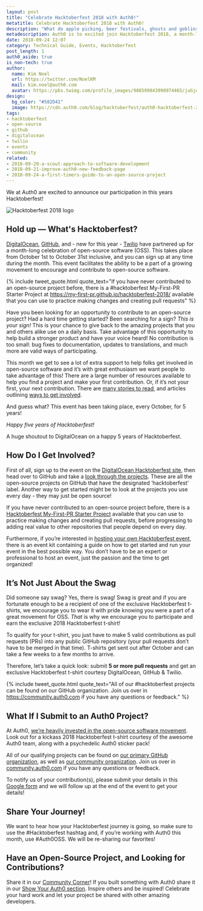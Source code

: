 ```yaml
---
layout: post
title: "Celebrate Hacktoberfest 2018 with Auth0!"
metatitle: Celebrate Hacktoberfest 2018 with Auth0!
description: "What do apple picking, beer festivals, ghosts and goblins, and open-source all have in common?" 
metadescription: Auth0 is to excited join Hacktoberfest 2018, a month-long celebration of open-source software by Digital Ocean, Github, and Twilio. 
date: 2018-09-24 12:07
category: Technical Guide, Events, Hacktoberfest
post_length: 1
auth0_aside: true
is_non-tech: true
author:
  name: Kim Noel
  url: https://twitter.com/NoelKM
  mail: kim.noel@auth0.com
  avatar: https://pbs.twimg.com/profile_images/988599843990974465/juGjdna1_400x400.jpg
design:
  bg_color: "#582D41"
  image: https://cdn.auth0.com/blog/hacktoberfest/auth0-hacktoberfest-2018-logo.png
tags:
- hacktoberfest
- open-source
- github
- digitalocean
- twilio
- events
- community
related:
- 2018-09-20-a-scout-approach-to-software-development
- 2018-09-21-improve-auth0-new-feedback-page
- 2018-09-24-a-first-timers-guide-to-an-open-source-project
---
```


We at Auth0 are excited to announce our participation in this years Hacktoberfest!

![Hacktoberfest 2018 logo](https://cdn.auth0.com/blog/hacktoberfest:logo.png)

## Hold up — What's Hacktoberfest?

[DigitalOcean](https://digitalocean.com/), [GitHub](https://github.com/), and - new for this year - [Twilio](https://www.twilio.com/) have partnered up for a month-long celebration of open-source software (OSS). This takes place from October 1st to October 31st inclusive, and you can sign up at any time during the month. This event facilitates the ability to be a part of a growing movement to encourage and contribute to open-source software. 

{% include tweet_quote.html quote_text="If you have never contributed to an open-source project before, there is a #hacktoberfest My-First-PR Starter Project at https://my-first-pr.github.io/hacktoberfest-2018/ available that you can use to practice making changes and creating pull requests" %}

Have you been looking for an opportunity to contribute to an open-source project? Had a hard time getting started? Been searching for a sign? _This is your sign!_ This is your chance to give back to the amazing projects that you and others alike use on a daily basis. Take advantage of this opportunity to help build a stronger product and have your voice heard! No contribution is too small: bug fixes to documentation, updates to translations, and much more are valid ways of participating.  

This month we get to see a lot of extra support to help folks get involved in open-source software and it’s with great enthusiasm we want people to take advantage of this! There are a large number of resources available to help you find a project and make your first contribution. Or, if it’s not your first, your next contribution. There are [many stories to read](https://medium.com/@thepriefy/my-first-github-pull-request-and-hacktoberfest-2017-a83622020390), and articles outlining [ways to get involved](https://medium.freecodecamp.org/i-just-got-my-free-hacktoberfest-shirt-heres-a-quick-way-you-can-get-yours-fa78d6e24307).

And guess what? This event has been taking place, every October, for 5 years!

_Happy five years of Hacktoberfest!_

A huge shoutout to DigitalOcean on a happy 5 years of Hacktoberfest. 

## How Do I Get Involved? 

First of all, sign up to the event on the [DigitalOcean Hacktoberfest site](https://hacktoberfest.digitalocean.com/), then head over to GitHub and take a [look through the projects](https://github.com/topics/hacktoberfest). These are all the open-source projects on GitHub that have the designated ‘hacktoberfest’ label. Another way to get started might be to look at the projects you use every day - they may just be open source!

If you have never contributed to an open-source project before, there is a [Hacktoberfest My-First-PR Starter Project](https://my-first-pr.github.io/hacktoberfest-2018/) available that you can use to practice making changes and creating pull requests, before progressing to adding real value to other repositories that people depend on every day.

Furthermore, if you’re interested in [hosting your own Hacktoberfest event](https://hacktoberfest.digitalocean.com/eventkit), there is an event kit containing a guide on how to get started and run your event in the best possible way. You don’t have to be an expert or professional to host an event, just the passion and the time to get organized!

## It’s Not Just About the Swag 

Did someone say swag? Yes, there is swag! Swag is great and if you are fortunate enough to be a recipient of one of the exclusive Hacktoberfest t-shirts, we encourage you to wear it with pride knowing you were a part of a great movement for OSS. _That_ is why we encourage you to participate and earn the exclusive 2018 Hacktoberfest t-shirt! 

To qualify for your t-shirt, you just have to make 5 valid contributions as pull requests (PRs) into any public GitHub repository (your pull requests don’t have to be merged in that time). T-shirts get sent out after October and can take a few weeks to a few months to arrive. 

Therefore, let’s take a quick look: submit **5 or more pull requests** and get an exclusive Hacktoberfest t-shirt courtesy DigitalOcean, GitHub & Twilio.

{% include tweet_quote.html quote_text="All of our #hacktoberfest projects can be found on our GitHub organization. Join us over in https://community.auth0.com if you have any questions or feedback." %}

## What If I Submit to an Auth0 Project?

At Auth0, [we’re heavily invested in the open-source software movement](https://auth0.com/opensource). Look out for a kickass 2018 Hacktoberfest t-shirt courtesy of the awesome Auth0 team, along with a psychedelic Auth0 sticker pack!

All of our qualifying projects can be found on [our primary GitHub organization](https://github.com/auth0), as well as [our community organization](https://github.com/auth0-community). Join us over in [community.auth0.com](https://community.auth0.com/) if you have any questions or feedback.

To notify us of your contribution(s), please submit your details in this [Google form]( https://goo.gl/forms/sNo604XkIMhCX8i03) and we will follow up at the end of the event to get your details! 

## Share Your Journey!
We want to hear how your Hacktoberfest journey is going, so make sure to use the #Hacktoberfest hashtag and, if you’re working with Auth0 this month, use #Auth0OSS. We will be re-sharing our favorites! 

## Have an Open-Source Project, and Looking for Contributions?
Share it in our [Community Corner](https://community.auth0.com/c/community-corner)! If you built something with Auth0 share it in our [Show Your Auth0 section](https://community.auth0.com/c/show-auth0). Inspire others and be inspired! Celebrate your hard work and let your project be shared with other amazing developers. 
